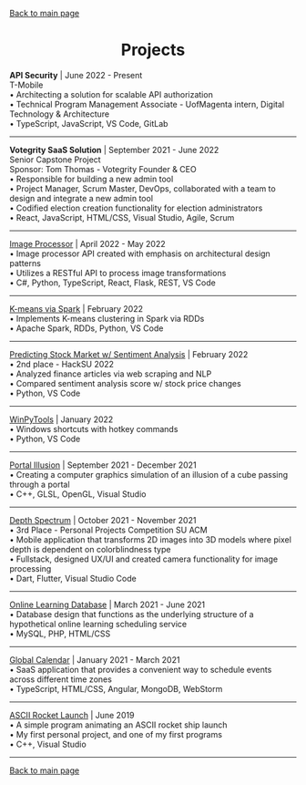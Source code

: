 [Back to main page](./../README.md)

<h1 align="center">Projects</h1>

**API Security** | June 2022 - Present\
T-Mobile\
• Architecting a solution for scalable API authorization\
• Technical Program Management Associate - UofMagenta intern, Digital Technology & Architecture\
• TypeScript, JavaScript, VS Code, GitLab

---

**Votegrity SaaS Solution** | September 2021 - June 2022\
Senior Capstone Project\
Sponsor: Tom Thomas - Votegrity Founder & CEO\
• Responsible for building a new admin tool\
• Project Manager, Scrum Master, DevOps, collaborated with a team to design and integrate a new admin tool\
• Codified election creation functionality for election administrators\
• React, JavaScript, HTML/CSS, Visual Studio, Agile, Scrum

---

[Image Processor](https://github.com/thoresonjd/image-processor) | April 2022 - May 2022\
• Image processor API created with emphasis on architectural design patterns\
• Utilizes a RESTful API to process image transformations\
• C#, Python, TypeScript, React, Flask, REST, VS Code

---

[K-means via Spark](https://github.com/thoresonjd/k-means_spark) | February 2022\
• Implements K-means clustering in Spark via RDDs\
• Apache Spark, RDDs, Python, VS Code

---

[Predicting Stock Market w/ Sentiment Analysis](https://github.com/a-wallen/stm-toolkit) | February 2022\
• 2nd place - HackSU 2022\
• Analyzed finance articles via web scraping and NLP\
• Compared sentiment analysis score w/ stock price changes\
• Python, VS Code

---

[WinPyTools](https://github.com/thoresonjd/WinPyTools) | January 2022\
• Windows shortcuts with hotkey commands\
• Python, VS Code

---

[Portal Illusion](https://github.com/thoresonjd/ComputerGraphics/tree/main/Apps/PortalIllusion) | September 2021 - December 2021\
•	Creating a computer graphics simulation of an illusion of a cube passing through a portal\
•	C++, GLSL, OpenGL, Visual Studio

---

[Depth Spectrum](https://github.com/varelandrew/DepthSpectrum) | October 2021 - November 2021\
• 3rd Place - Personal Projects Competition SU ACM\
•	Mobile application that transforms 2D images into 3D models where pixel depth is dependent on colorblindness type\
•	Fullstack, designed UX/UI and created camera functionality for image processing\
•	Dart, Flutter, Visual Studio Code

---

[Online Learning Database](https://github.com/thoresonjd/online-learning-database) | March 2021 - June 2021\
•	Database design that functions as the underlying structure of a hypothetical online learning scheduling service\
•	MySQL, PHP, HTML/CSS

---

[Global Calendar](https://github.com/Alex-Sheardown/Global-Calendar) | January 2021 - March 2021\
•	SaaS application that provides a convenient way to schedule events across different time zones\
•	TypeScript, HTML/CSS, Angular, MongoDB, WebStorm

---

[ASCII Rocket Launch](https://github.com/thoresonjd/ascii-rocket-launch) | June 2019\
• A simple program animating an ASCII rocket ship launch\
•	My first personal project, and one of my first programs\
• C++, Visual Studio

---

[Back to main page](./../README.md)
